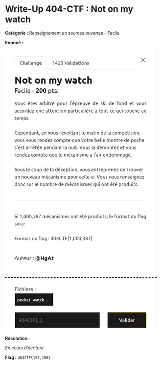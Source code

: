 # Write-Up 404-CTF : Not on my watch

__Catégorie :__ Renseignement en sources ouvertes - Facile

**Enoncé :**

![Enoncé](images/enonce.png)

**Résolution :**

_En cours d'écriture_

**Flag :** `404CTF{197,100}`